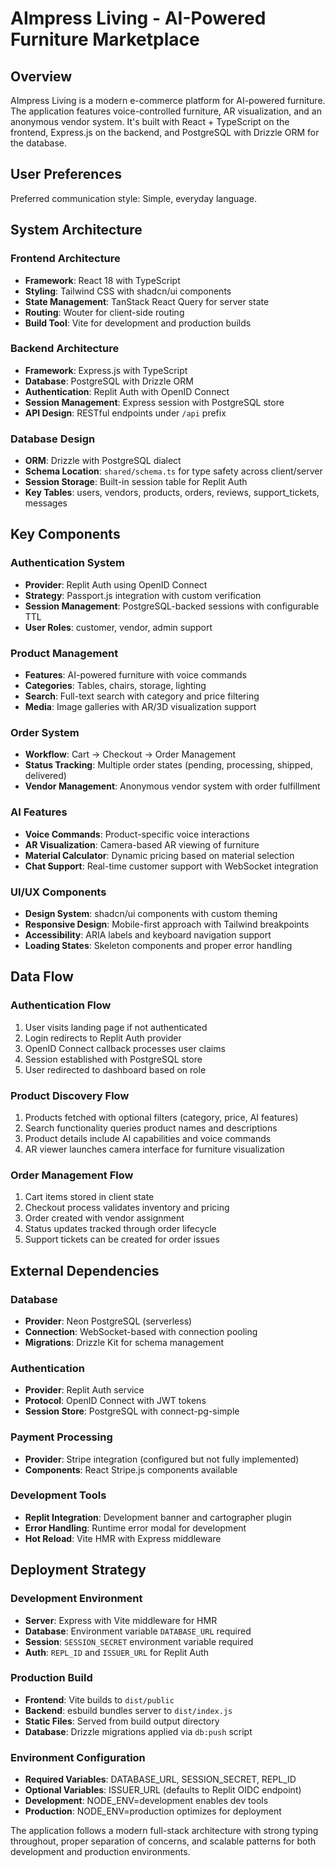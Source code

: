 # AImpress Living - AI-Powered Furniture Marketplace

## Overview

AImpress Living is a modern e-commerce platform for AI-powered furniture. The application features voice-controlled furniture, AR visualization, and an anonymous vendor system. It's built with React + TypeScript on the frontend, Express.js on the backend, and PostgreSQL with Drizzle ORM for the database.

## User Preferences

Preferred communication style: Simple, everyday language.

## System Architecture

### Frontend Architecture
- **Framework**: React 18 with TypeScript
- **Styling**: Tailwind CSS with shadcn/ui components
- **State Management**: TanStack React Query for server state
- **Routing**: Wouter for client-side routing
- **Build Tool**: Vite for development and production builds

### Backend Architecture
- **Framework**: Express.js with TypeScript
- **Database**: PostgreSQL with Drizzle ORM
- **Authentication**: Replit Auth with OpenID Connect
- **Session Management**: Express session with PostgreSQL store
- **API Design**: RESTful endpoints under `/api` prefix

### Database Design
- **ORM**: Drizzle with PostgreSQL dialect
- **Schema Location**: `shared/schema.ts` for type safety across client/server
- **Session Storage**: Built-in session table for Replit Auth
- **Key Tables**: users, vendors, products, orders, reviews, support_tickets, messages

## Key Components

### Authentication System
- **Provider**: Replit Auth using OpenID Connect
- **Strategy**: Passport.js integration with custom verification
- **Session Management**: PostgreSQL-backed sessions with configurable TTL
- **User Roles**: customer, vendor, admin support

### Product Management
- **Features**: AI-powered furniture with voice commands
- **Categories**: Tables, chairs, storage, lighting
- **Search**: Full-text search with category and price filtering
- **Media**: Image galleries with AR/3D visualization support

### Order System
- **Workflow**: Cart → Checkout → Order Management
- **Status Tracking**: Multiple order states (pending, processing, shipped, delivered)
- **Vendor Management**: Anonymous vendor system with order fulfillment

### AI Features
- **Voice Commands**: Product-specific voice interactions
- **AR Visualization**: Camera-based AR viewing of furniture
- **Material Calculator**: Dynamic pricing based on material selection
- **Chat Support**: Real-time customer support with WebSocket integration

### UI/UX Components
- **Design System**: shadcn/ui components with custom theming
- **Responsive Design**: Mobile-first approach with Tailwind breakpoints
- **Accessibility**: ARIA labels and keyboard navigation support
- **Loading States**: Skeleton components and proper error handling

## Data Flow

### Authentication Flow
1. User visits landing page if not authenticated
2. Login redirects to Replit Auth provider
3. OpenID Connect callback processes user claims
4. Session established with PostgreSQL store
5. User redirected to dashboard based on role

### Product Discovery Flow
1. Products fetched with optional filters (category, price, AI features)
2. Search functionality queries product names and descriptions
3. Product details include AI capabilities and voice commands
4. AR viewer launches camera interface for furniture visualization

### Order Management Flow
1. Cart items stored in client state
2. Checkout process validates inventory and pricing
3. Order created with vendor assignment
4. Status updates tracked through order lifecycle
5. Support tickets can be created for order issues

## External Dependencies

### Database
- **Provider**: Neon PostgreSQL (serverless)
- **Connection**: WebSocket-based with connection pooling
- **Migrations**: Drizzle Kit for schema management

### Authentication
- **Provider**: Replit Auth service
- **Protocol**: OpenID Connect with JWT tokens
- **Session Store**: PostgreSQL with connect-pg-simple

### Payment Processing
- **Provider**: Stripe integration (configured but not fully implemented)
- **Components**: React Stripe.js components available

### Development Tools
- **Replit Integration**: Development banner and cartographer plugin
- **Error Handling**: Runtime error modal for development
- **Hot Reload**: Vite HMR with Express middleware

## Deployment Strategy

### Development Environment
- **Server**: Express with Vite middleware for HMR
- **Database**: Environment variable `DATABASE_URL` required
- **Session**: `SESSION_SECRET` environment variable required
- **Auth**: `REPL_ID` and `ISSUER_URL` for Replit Auth

### Production Build
- **Frontend**: Vite builds to `dist/public`
- **Backend**: esbuild bundles server to `dist/index.js`
- **Static Files**: Served from build output directory
- **Database**: Drizzle migrations applied via `db:push` script

### Environment Configuration
- **Required Variables**: DATABASE_URL, SESSION_SECRET, REPL_ID
- **Optional Variables**: ISSUER_URL (defaults to Replit OIDC endpoint)
- **Development**: NODE_ENV=development enables dev tools
- **Production**: NODE_ENV=production optimizes for deployment

The application follows a modern full-stack architecture with strong typing throughout, proper separation of concerns, and scalable patterns for both development and production environments.